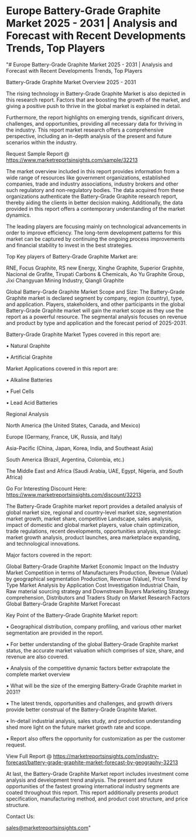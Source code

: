 # Europe Battery-Grade Graphite Market 2025 - 2031 | Analysis and Forecast with Recent Developments Trends, Top Players
"# Europe Battery-Grade Graphite Market 2025 - 2031 | Analysis and Forecast with Recent Developments Trends, Top Players

Battery-Grade Graphite Market Overview 2025 - 2031

The rising technology in Battery-Grade Graphite Market is also depicted in this research report. Factors that are boosting the growth of the market, and giving a positive push to thrive in the global market is explained in detail.

Furthermore, the report highlights on emerging trends, significant drivers, challenges, and opportunities, providing all necessary data for thriving in the industry. This report market research offers a comprehensive perspective, including an in-depth analysis of the present and future scenarios within the industry.

Request Sample Report @ https://www.marketreportsinsights.com/sample/32213

The market overview included in this report provides information from a wide range of resources like government organizations, established companies, trade and industry associations, industry brokers and other such regulatory and non-regulatory bodies. The data acquired from these organizations authenticate the Battery-Grade Graphite research report, thereby aiding the clients in better decision making. Additionally, the data provided in this report offers a contemporary understanding of the market dynamics.

The leading players are focusing mainly on technological advancements in order to improve efficiency. The long-term development patterns for this market can be captured by continuing the ongoing process improvements and financial stability to invest in the best strategies.

Top Key players of Battery-Grade Graphite Market are:

RNE, Focus Graphite, RS new Energy, Xinghe Graphite, Superior Graphite, Nacional de Grafite, Tirupati Carbons & Chemicals, Ao Yu Graphite Group, Jixi Changyuan Mining Industry, Qiangli Graphite

Global Battery-Grade Graphite Market Scope and Size:
The Battery-Grade Graphite market is declared segment by company, region (country), type, and application. Players, stakeholders, and other participants in the global Battery-Grade Graphite market will gain the market scope as they use the report as a powerful resource. The segmental analysis focuses on revenue and product by type and application and the forecast period of 2025-2031.

Battery-Grade Graphite Market Types covered in this report are:

• Natural Graphite

• Artificial Graphite

Market Applications covered in this report are:

• Alkaline Batteries

• Fuel Cells

• Lead Acid Batteries

Regional Analysis

North America (the United States, Canada, and Mexico)

Europe (Germany, France, UK, Russia, and Italy)

Asia-Pacific (China, Japan, Korea, India, and Southeast Asia)

South America (Brazil, Argentina, Colombia, etc.)

The Middle East and Africa (Saudi Arabia, UAE, Egypt, Nigeria, and South Africa)

Go For Interesting Discount Here: https://www.marketreportsinsights.com/discount/32213

The Battery-Grade Graphite market report provides a detailed analysis of global market size, regional and country-level market size, segmentation market growth, market share, competitive Landscape, sales analysis, impact of domestic and global market players, value chain optimization, trade regulations, recent developments, opportunities analysis, strategic market growth analysis, product launches, area marketplace expanding, and technological innovations.

Major factors covered in the report:

Global Battery-Grade Graphite Market
Economic Impact on the Industry
Market Competition in terms of Manufacturers
Production, Revenue (Value) by geographical segmentation
Production, Revenue (Value), Price Trend by Type
Market Analysis by Application
Cost Investigation
Industrial Chain, Raw material sourcing strategy and Downstream Buyers
Marketing Strategy comprehension, Distributors and Traders
Study on Market Research Factors
Global Battery-Grade Graphite Market Forecast

Key Point of the Battery-Grade Graphite Market report:

• Geographical distribution, company profiling, and various other market segmentation are provided in the report.

• For better understanding of the global Battery-Grade Graphite market status, the accurate market valuation which comprises of size, share, and revenue are also covered.

• Analysis of the competitive dynamic factors better extrapolate the complete market overview

• What will be the size of the emerging Battery-Grade Graphite market in 2031?

• The latest trends, opportunities and challenges, and growth drivers provide better construal of the Battery-Grade Graphite Market.

• In-detail industrial analysis, sales study, and production understanding shed more light on the future market growth rate and scope.

• Report also offers the opportunity for customization as per the customer request.

View Full Report @ https://marketreportsinsights.com/industry-forecast/battery-grade-graphite-market-forecast-by-geography-32213

At last, the Battery-Grade Graphite Market report includes investment come analysis and development trend analysis. The present and future opportunities of the fastest growing international industry segments are coated throughout this report. This report additionally presents product specification, manufacturing method, and product cost structure, and price structure.

Contact Us:

sales@marketreportsinsights.com"
